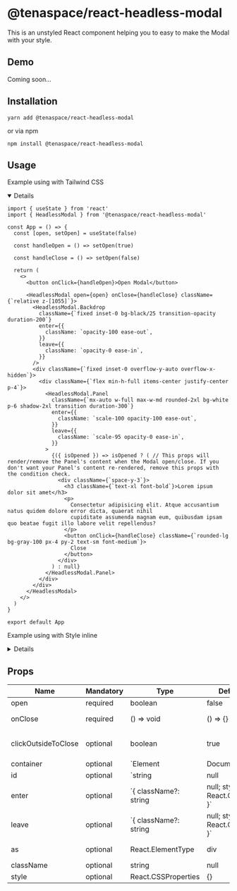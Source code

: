 # @tenaspace/react-headless-modal

This is an unstyled React component helping you to easy to make the Modal with your style.

## Demo

Coming soon...

## Installation

```shell
yarn add @tenaspace/react-headless-modal
```

or via npm

```shell
npm install @tenaspace/react-headless-modal
```

## Usage

Example using with Tailwind CSS

<details open>

```tsx
import { useState } from 'react'
import { HeadlessModal } from '@tenaspace/react-headless-modal'

const App = () => {
  const [open, setOpen] = useState(false)

  const handleOpen = () => setOpen(true)

  const handleClose = () => setOpen(false)

  return (
    <>
      <button onClick={handleOpen}>Open Modal</button>

      <HeadlessModal open={open} onClose={handleClose} className={`relative z-[1055]`}>
        <HeadlessModal.Backdrop
          className={`fixed inset-0 bg-black/25 transition-opacity duration-200`}
          enter={{
            className: `opacity-100 ease-out`,
          }}
          leave={{
            className: `opacity-0 ease-in`,
          }}
        />
        <div className={`fixed inset-0 overflow-y-auto overflow-x-hidden`}>
          <div className={`flex min-h-full items-center justify-center p-4`}>
            <HeadlessModal.Panel
              className={`mx-auto w-full max-w-md rounded-2xl bg-white p-6 shadow-2xl transition duration-300`}
              enter={{
                className: `scale-100 opacity-100 ease-out`,
              }}
              leave={{
                className: `scale-95 opacity-0 ease-in`,
              }}
            >
              {({ isOpened }) => isOpened ? ( // This props will render/remove the Panel's content when the Modal open/close. If you don't want your Panel's content re-rendered, remove this props with the condition check.
                <div className={`space-y-3`}>
                  <h3 className={`text-xl font-bold`}>Lorem ipsum dolor sit amet</h3>
                  <p>
                    Consectetur adipisicing elit. Atque accusantium natus quidem dolore error dicta, quaerat nihil
                    cupiditate assumenda magnam eum, quibusdam ipsam quo beatae fugit illo labore velit repellendus?
                  </p>
                  <button onClick={handleClose} className={`rounded-lg bg-gray-100 px-4 py-2 text-sm font-medium`}>
                    Close
                  </button>
                </div>
              ) : null}
            </HeadlessModal.Panel>
          </div>
        </div>
      </HeadlessModal>
    </>
  )
}

export default App
```

</details>

Example using with Style inline

<details>

```tsx
import { useState } from 'react'
import { HeadlessModal } from '@tenaspace/react-headless-modal'

const App = () => {
  const [open, setOpen] = useState(false)

  const handleOpen = () => setOpen(true)

  const handleClose = () => setOpen(false)

  return (
    <>
      <button onClick={handleOpen}>Open Modal</button>

      <HeadlessModal open={open} onClose={handleClose} style={{ position: `relative`, zIndex: 1055 }}>
        <HeadlessModal.Backdrop
          style={{
            position: `fixed`,
            top: 0,
            right: 0,
            bottom: 0,
            left: 0,
            backgroundColor: `rgb(0 0 0 / 0.25)`,
            transitionProperty: `opacity`,
            transitionDuration: `0.2s`,
          }}
          enter={{
            style: {
              opacity: 1,
              transitionTimingFunction: `cubic-bezier(0, 0, 0.2, 1)`,
            },
          }}
          leave={{
            style: {
              opacity: 0,
              transitionTimingFunction: `cubic-bezier(0.4, 0, 1, 1)`,
            },
          }}
        />
        <div
          style={{
            position: `fixed`,
            top: 0,
            right: 0,
            bottom: 0,
            left: 0,
            overflowX: `hidden`,
            overflowY: `auto`,
          }}
        >
          <div
            style={{
              display: `flex`,
              alignItems: `center`,
              justifyContent: `center`,
              minHeight: `100%`,
              padding: `20px`,
            }}
          >
            <HeadlessModal.Panel
              style={{
                overflow: `hidden`,
                maxWidth: `448px`,
                width: `100%`,
                marginLeft: `auto`,
                marginRight: `auto`,
                borderRadius: `16px`,
                padding: `24px`,
                backgroundColor: `white`,
                boxShadow: `rgba(0, 0, 0, 0.1) 0px 10px 15px -3px, rgba(0, 0, 0, 0.05) 0px 4px 6px -2px`,
                transitionProperty: `opacity, transform`,
                transitionDuration: `0.3s`,
              }}
              enter={{
                style: {
                  opacity: 1,
                  transform: `scale(1)`,
                  transitionTimingFunction: `cubic-bezier(0, 0, 0.2, 1)`,
                },
              }}
              leave={{
                style: {
                  opacity: 0,
                  transform: `scale(0.95)`,
                  transitionTimingFunction: `cubic-bezier(0.4, 0, 1, 1)`,
                },
              }}
            >
              {({ isOpened }) =>
                isOpened ? ( // This props will render/remove the Panel's content when the Modal open/close. If you don't want your Panel's content re-rendered, remove this props with the condition check.
                  <div>
                    <h3
                      style={{
                        fontWeight: 700,
                        margin: `0 0 12px 0`,
                        fontSize: `20px`,
                        lineHeight: `28px`,
                      }}
                    >
                      Lorem ipsum dolor sit amet
                    </h3>
                    <p style={{ margin: `0 0 12px 0` }}>
                      Consectetur adipisicing elit. Atque accusantium natus quidem dolore error dicta, quaerat nihil
                      cupiditate assumenda magnam eum, quibusdam ipsam quo beatae fugit illo labore velit repellendus?
                    </p>
                    <button
                      style={{
                        cursor: `pointer`,
                        borderWidth: 0,
                        borderRadius: `8px`,
                        padding: `8px 16px`,
                        fontSize: `14px`,
                        lineHeight: `20px`,
                        fontWeight: 500,
                        backgroundColor: `rgb(243 244 246 / 1)`,
                      }}
                      onClick={handleClose}
                    >
                      Close
                    </button>
                  </div>
                ) : null
              }
            </HeadlessModal.Panel>
          </div>
        </div>
      </HeadlessModal>
    </>
  )
}

export default App
```

</details>

## Props

| Name             | Mandatory | Type                | Default value | Component              | Note                                                                                                                                                                                                        |
| ---------------- | --------- | --------------------------------------------- | ------------- | ---------------------- | ----------------------------------------------------------------------------------------------------------------------------------------------------------------------------------------------------------- |
| open | required  | boolean | false | HeadlessModal | The state of the Modal |
| onClose | required | () => void | () => {} | HeadlessModal | Function handle to close the Modal |
| clickOutsideToClose | optional | boolean | true | HeadlessModal | Enable / Disable closing the Modal when clicking outside the Modal panel |
| container | optional | `Element | DocumentFragment` | document.body | HeadlessModal | The Modal will be rendered with the parent is `<body>` by default. You can choose the place where you want the Modal rendered by setting the Element to this props |
| id | optional | `string | null | undefined` | undefined | HeadlessModal | A unique string or number to be used as the Modal's key |
| enter | optional | `{ className?: string | null; style?: React.CSSProperties }` | {} | HeadlessModal.Backdrop, HeadlessModal.Panel | The CSS will be shown when the Modal is on open (You can set the CSS using class or style inline) |
| leave | optional | `{ className?: string | null; style?: React.CSSProperties }` | {} | HeadlessModal.Backdrop, HeadlessModal.Panel | The CSS will be shown when the Modal is on close (You can set the CSS using class or style inline) |
| as | optional | React.ElementType | div | All | Set the tag HTML like whatever you want |
| className | optional | string | null | All |  |
| style | optional | React.CSSProperties | {} | All |  |
